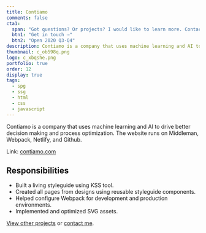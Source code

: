 ```yaml
---
title: Contiamo
comments: false
cta1:
  span: "Got questions? Or projects? I would like to learn more. Contact me today!"
  btn1: "Get in touch ⇢"
  btn2: "Open 2020 Q3-Q4"
description: Contiamo is a company that uses machine learning and AI to drive better decision making and process optimization. The website runs on Middleman, Webpack, Netlify, and Github.
thumbnail: c_ob598q.png
logo: c_xbqshe.png
portfolio: true
order: 12
display: true
tags:
  - spg
  - ssg
  - html
  - css
  - javascript
---
```


Contiamo is a company that uses machine learning and AI to drive better decision making and process optimization. The website runs on Middleman, Webpack, Netlify, and Github.

Link: [contiamo.com](//www.contiamo.com)

## Responsibilities

- Built a living styleguide using KSS tool.
- Created all pages from designs using reusable styleguide components.
- Helped configure Webpack for development and production environments.
- Implemented and optimized SVG assets.

[View other projects](/portfolio/) or [contact me](/contact/).

